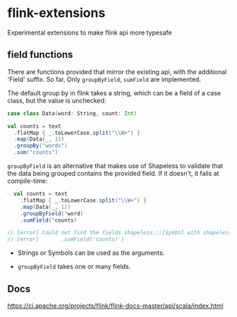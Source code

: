 # flink-extensions
Experimental extensions to make flink api more typesafe

## field functions

There are functions provided that mirror the existing api, with the additional 'Field' suffix. So far, 
Only `groupByField`, `sumField` are implemented.

The default group by in flink takes a string, which can be a field of a case 
class, but the value is unchecked:

```scala
case class Data(word: String, count: Int)

val counts = text
  .flatMap { _.toLowerCase.split("\\W+") }
  .map(Data(_, 1))
  .groupBy("words")
  .sum("counts")
```

`groupByField` is an alternative that makes use of Shapeless to validate that
the data being grouped contains the provided field. If it doesn't, it fails at
compile-time:

```scala
  val counts = text
    .flatMap { _.toLowerCase.split("\\W+") }
    .map(Data(_, 1))
    .groupByField('word)
    .sumField('counts)

// [error] Could not find the fields shapeless.::[Symbol with shapeless.tag.Tagged[String("counts")],shapeless.HNil] in Data2
// [error]       .sumField('counts)')
```

* Strings or Symbols can be used as the arguments.

* `groupByField` takes one or many fields.

## Docs
https://ci.apache.org/projects/flink/flink-docs-master/api/scala/index.html
